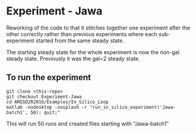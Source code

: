 # Experiment - Jawa

Reworking of the code to that it stitches together one experiment after
the other correctly rather than previous experiments where each 
sub-experiment started from the same steady state.

The starting steady state for the whole experiment is now the non-gal
steady state. Previously it was the gal=2 steady state.


## To run the experiment

```
git clone <this-repo>
git checkout Experiment-Jawa
cd AMIGO2R2016/Examples/In_Silico_Loop
matlab -nodesktop -nosplash -r "run_in_silico_experiment('Jawa-batch1', 50); quit;"
```

This will run 50 runs and created files starting with "Jawa-batch1"


